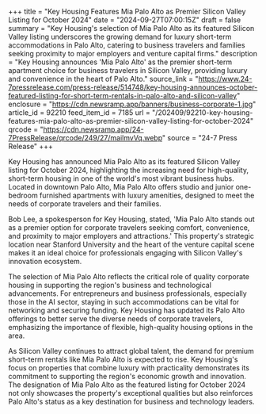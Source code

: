 +++
title = "Key Housing Features Mia Palo Alto as Premier Silicon Valley Listing for October 2024"
date = "2024-09-27T07:00:15Z"
draft = false
summary = "Key Housing's selection of Mia Palo Alto as its featured Silicon Valley listing underscores the growing demand for luxury short-term accommodations in Palo Alto, catering to business travelers and families seeking proximity to major employers and venture capital firms."
description = "Key Housing announces 'Mia Palo Alto' as the premier short-term apartment choice for business travelers in Silicon Valley, providing luxury and convenience in the heart of Palo Alto."
source_link = "https://www.24-7pressrelease.com/press-release/514748/key-housing-announces-october-featured-listing-for-short-term-rentals-in-palo-alto-and-silicon-valley"
enclosure = "https://cdn.newsramp.app/banners/business-corporate-1.jpg"
article_id = 92210
feed_item_id = 7185
url = "/202409/92210-key-housing-features-mia-palo-alto-as-premier-silicon-valley-listing-for-october-2024"
qrcode = "https://cdn.newsramp.app/24-7PressRelease/qrcode/249/27/mailmvVq.webp"
source = "24-7 Press Release"
+++

<p>Key Housing has announced Mia Palo Alto as its featured Silicon Valley listing for October 2024, highlighting the increasing need for high-quality, short-term housing in one of the world's most vibrant business hubs. Located in downtown Palo Alto, Mia Palo Alto offers studio and junior one-bedroom furnished apartments with luxury amenities, designed to meet the needs of corporate travelers and their families.</p><p>Bob Lee, a spokesperson for Key Housing, stated, 'Mia Palo Alto stands out as a premier option for corporate travelers seeking comfort, convenience, and proximity to major employers and attractions.' This property's strategic location near Stanford University and the heart of the venture capital scene makes it an ideal choice for professionals engaging with Silicon Valley's innovation ecosystem.</p><p>The selection of Mia Palo Alto reflects the critical role of quality corporate housing in supporting the region's business and technological advancements. For entrepreneurs and business professionals, especially those in the AI sector, staying in such accommodations can be vital for networking and securing funding. Key Housing has updated its Palo Alto offerings to better serve the diverse needs of corporate travelers, emphasizing the importance of flexible, high-quality housing options in the area.</p><p>As Silicon Valley continues to attract global talent, the demand for premium short-term rentals like Mia Palo Alto is expected to rise. Key Housing's focus on properties that combine luxury with practicality demonstrates its commitment to supporting the region's economic growth and innovation. The designation of Mia Palo Alto as the featured listing for October 2024 not only showcases the property's exceptional qualities but also reinforces Palo Alto's status as a key destination for business and technology leaders.</p>
